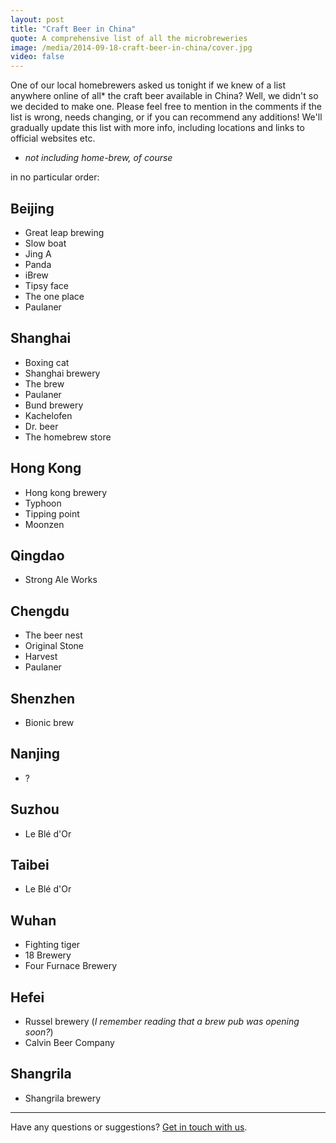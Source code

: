 ```yaml
---
layout: post
title: "Craft Beer in China"
quote: A comprehensive list of all the microbreweries
image: /media/2014-09-18-craft-beer-in-china/cover.jpg
video: false
---
```


One of our local homebrewers asked us tonight if we knew of a list anywhere online of all* the craft beer available in China? Well, we didn't so we decided to make one. Please feel free to mention in the comments if the list is wrong, needs changing, or if you can recommend any additions! We'll gradually update this list with more info, including locations and links to official websites etc.

* _not including home-brew, of course_

in no particular order:

## Beijing

- Great leap brewing
- Slow boat
- Jing A
- Panda
- iBrew
- Tipsy face
- The one place
- Paulaner

## Shanghai

- Boxing cat
- Shanghai brewery
- The brew
- Paulaner
- Bund brewery
- Kachelofen
- Dr. beer
- The homebrew store

## Hong Kong

- Hong kong brewery
- Typhoon
- Tipping point
- Moonzen

## Qingdao

- Strong Ale Works

## Chengdu

- The beer nest
- Original Stone
- Harvest
- Paulaner

## Shenzhen

- Bionic brew

## Nanjing

- ?

## Suzhou

- Le Blé d'Or

## Taibei

- Le Blé d'Or

## Wuhan

- Fighting tiger
- 18 Brewery
- Four Furnace Brewery

## Hefei

- Russel brewery (_I remember reading that a brew pub was opening soon?_)
- Calvin Beer Company

## Shangrila

- Shangrila brewery

-----
Have any questions or suggestions? [Get in touch with us](mailto:hello@kunmingbeer.org).
